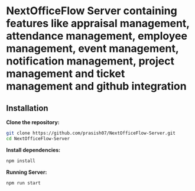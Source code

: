 # NextOfficeFlow Server containing features like appraisal management, attendance management, employee management, event management, notification management, project management and ticket management and github integration

## Installation

**Clone the repository:**

```sh
git clone https://github.com/prasish07/NextOfficeFlow-Server.git
cd NextOfficeFlow-Server
```

**Install dependencies:**

```sh
npm install
```

**Running Server:**
```sh
npm run start
```
